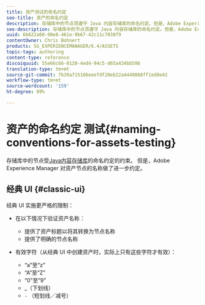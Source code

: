 ```yaml
---
title: 资产测试的命名约定
seo-title: 资产的命名约定
description: 存储库中的节点须遵守 Java 内容存储库的命名约定。但是，Adobe Experience Manager 对资产节点的名称做了进一步约定。
seo-description: 存储库中的节点须遵守 Java 内容存储库的命名约定。但是，Adobe Experience Manager 对资产节点的名称做了进一步约定。
uuid: 6b622a60-90e8-461e-9b67-42c11c7038f9
contentOwner: Chris Bohnert
products: SG_EXPERIENCEMANAGER/6.4/ASSETS
topic-tags: authoring
content-type: reference
discoiquuid: 55e66c66-0120-4ed4-94c5-d65a434bb59b
translation-type: tm+mt
source-git-commit: 7b39a715166eeefdf20eb22a4449068ff1ed0e42
workflow-type: tm+mt
source-wordcount: '159'
ht-degree: 89%

---
```



# 资产的命名约定 测试{#naming-conventions-for-assets-testing}

存储库中的节点受[Java内容存储库](/help/sites-developing/the-basics.md#java-content-repository)的命名约定的约束。 但是，Adobe Experience Manager 对资产节点的名称做了进一步约定。

## 经典 UI {#classic-ui}

经典 UI 实施更严格的限制：

* 在以下情况下验证资产名称：

   * 提供了资产标题以将其转换为节点名称
   * 提供了明确的节点名称

* 有效字符（从经典 UI 中创建资产时，实际上只有这些字符才有效）：

   * “a”至“z”
   * “A”至“Z”
   * “0”至“9”
   * _（下划线）
   * `-` （短划线／减号）

